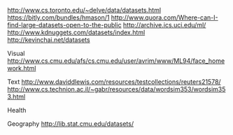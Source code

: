 http://www.cs.toronto.edu/~delve/data/datasets.html
https://bitly.com/bundles/hmason/1
http://www.quora.com/Where-can-I-find-large-datasets-open-to-the-public
http://archive.ics.uci.edu/ml/
http://www.kdnuggets.com/datasets/index.html
http://kevinchai.net/datasets

Visual
http://www.cs.cmu.edu/afs/cs.cmu.edu/user/avrim/www/ML94/face_homework.html

Text
http://www.daviddlewis.com/resources/testcollections/reuters21578/
http://www.cs.technion.ac.il/~gabr/resources/data/wordsim353/wordsim353.html

Health

Geography
http://lib.stat.cmu.edu/datasets/